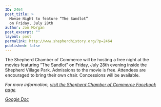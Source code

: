 ```yaml
---
ID: 2464
post_title: >
  Movie Night to feature “The Sandlot”
  on Friday, July 28th
author: Jon Morgan
post_excerpt: ""
layout: post
permalink: http://www.shepherdhistory.org/?p=2464
published: false
---
```

<p>The Shepherd Chamber of Commerce will be hosting a free night at the movies featuring “The Sandlot” on Friday, July 28th evening inside the Shepherd Village Park. Admissions to the movie is free. Attendees are encouraged to bring their own chair. Concessions will be available.</p>
<p></p>
<p><i>For more information, <a href="https://www.facebook.com/Shepherd-Chamber-of-Commerce-186631688193580/">visit the Shepherd Chamber of Commerce Facebook page</a>.</i></p>
<p><i></i></p>
<p><i></i></p>
<p><a href="https://docs.google.com/document/d/1Ef7qZQk5a--7Z2ULjrNCHCJRc-AoZBKPi9K946iU-Lg/edit?usp=sharing"><i>Google Doc</i></a></p>
